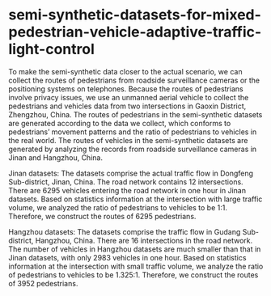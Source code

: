 # semi-synthetic-datasets-for-mixed-pedestrian-vehicle-adaptive-traffic-light-control

To make the semi-synthetic data closer to the actual scenario, we can collect the routes of pedestrians from roadside surveillance cameras or the positioning systems on telephones. Because the routes of pedestrians involve privacy issues, we use an unmanned aerial vehicle to collect the pedestrians and vehicles data from two intersections in Gaoxin District, Zhengzhou, China. The routes of pedestrians in the semi-synthetic datasets are generated according to the data we collect, which conforms to pedestrians’ movement patterns and the ratio of pedestrians to vehicles in the real world. The routes of vehicles in the semi-synthetic datasets are generated by analyzing the records from roadside surveillance cameras in Jinan and Hangzhou, China.

Jinan datasets: The datasets comprise the actual traffic flow in Dongfeng Sub-district, Jinan, China. The road network contains 12 intersections. There are 6295 vehicles entering the road network in one hour in Jinan datasets. Based on statistics information at the intersection with large traffic volume, we analyzed the ratio of pedestrians to vehicles to be 1:1. Therefore, we construct the routes of 6295 pedestrians.

Hangzhou datasets: The datasets comprise the traffic flow in Gudang Sub-district, Hangzhou, China. There are 16 intersections in the road network. The number of vehicles in Hangzhou datasets are much smaller than that in Jinan datasets, with only 2983 vehicles in one hour. Based on statistics information at the intersection with small traffic volume, we analyze the ratio of pedestrians to vehicles to be 1.325:1. Therefore, we construct the routes of 3952 pedestrians.

